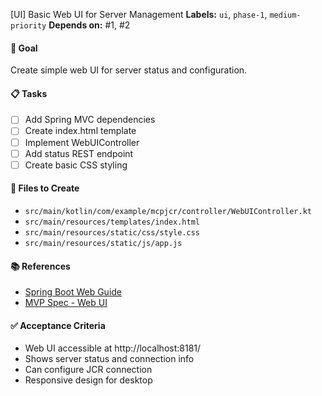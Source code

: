 [UI] Basic Web UI for Server Management
**Labels:** `ui`, `phase-1`, `medium-priority`
**Depends on:** #1, #2

#### 🎯 Goal
Create simple web UI for server status and configuration.

#### 📋 Tasks
- [ ] Add Spring MVC dependencies
- [ ] Create index.html template
- [ ] Implement WebUIController
- [ ] Add status REST endpoint
- [ ] Create basic CSS styling

#### 📁 Files to Create
- `src/main/kotlin/com/example/mcpjcr/controller/WebUIController.kt`
- `src/main/resources/templates/index.html`
- `src/main/resources/static/css/style.css`
- `src/main/resources/static/js/app.js`

#### 📚 References
- [Spring Boot Web Guide](https://spring.io/guides/gs/serving-web-content/)
- [MVP Spec - Web UI](/docs/mvp-spec-2025-07-05.md#1-spring-boot-web-ui)

#### ✅ Acceptance Criteria
- Web UI accessible at http://localhost:8181/
- Shows server status and connection info
- Can configure JCR connection
- Responsive design for desktop